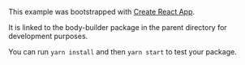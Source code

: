 This example was bootstrapped with [Create React App](https://github.com/facebook/create-react-app).

It is linked to the body-builder package in the parent directory for development purposes.

You can run `yarn install` and then `yarn start` to test your package.
